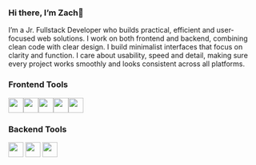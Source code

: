 ### Hi there, I’m **Zach**👋
I’m a Jr. Fullstack Developer who builds practical, efficient and user-focused web solutions. I work on both frontend and backend, combining clean code with clear design. I build minimalist interfaces that focus on clarity and function. I care about usability, speed and detail, making sure every project works smoothly and looks consistent across all platforms.


### Frontend Tools

<img src="https://cdn.jsdelivr.net/gh/devicons/devicon/icons/html5/html5-original.svg" height="30"/><img src="https://cdn.jsdelivr.net/gh/devicons/devicon/icons/css3/css3-original.svg" height="30"/><img src="https://cdn.jsdelivr.net/gh/devicons/devicon/icons/javascript/javascript-original.svg" height="30"/><img src="https://cdn.jsdelivr.net/gh/devicons/devicon/icons/react/react-original.svg" height="30"/><img src="https://cdn.jsdelivr.net/gh/devicons/devicon/icons/bootstrap/bootstrap-original.svg" height="30"/>


### Backend Tools
<img src="https://cdn.jsdelivr.net/gh/devicons/devicon/icons/php/php-original.svg" height="30"/>    <img src="https://cdn.jsdelivr.net/gh/devicons/devicon/icons/laravel/laravel-original.svg" height="30"/>    <img src="https://cdn.jsdelivr.net/gh/devicons/devicon/icons/mysql/mysql-original.svg" height="30"/>


